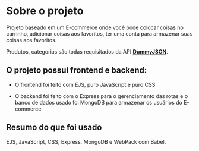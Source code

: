 # Sobre o projeto
Projeto baseado em um E-commerce onde você pode colocar coisas no carrinho, adicionar coisas aos favoritos, ter uma conta para armazenar suas coisas aos favoritos.

Produtos, categorias são todas requisitados da API **[DummyJSON](https://dummyjson.com/)**.

## O projeto possui frontend e backend:
- O frontend foi feito com EJS, puro JavaScript e puro CSS

- O backend foi feito com o Express para o gerenciamento das rotas e o banco de dados usado foi MongoDB para armazenar os usuários do E-commerce

## Resumo do que foi usado
EJS, JavaScript, CSS, Express, MongoDB e WebPack com Babel.
